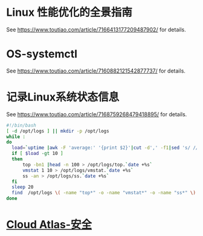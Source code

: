 # Linux 性能优化的全景指南
See  https://www.toutiao.com/article/7166413177209487902/  for details.

# OS-systemctl
  See https://www.toutiao.com/article/7160882121542877737/  for details.
# 记录Linux系统状态信息
  See https://www.toutiao.com/article/7168759268479418895/  for details.
  ```bash
 #!/bin/bash
[ -d /opt/logs ] || mkdir -p /opt/logs
while :
do
    load=`uptime |awk -F 'average:' '{print $2}'|cut -d',' -f1|sed 's/ //g' |cut -d. -f1`
    if [ $load -gt 10 ]
    then
        top -bn1 |head -n 100 > /opt/logs/top.`date +%s`
        vmstat 1 10 > /opt/logs/vmstat.`date +%s`
        ss -an > /opt/logs/ss.`date +%s`
    fi
    sleep 20
    find  /opt/logs \( -name "top*" -o -name "vmstat*" -o -name "ss*" \) -mtime +30 |xargs rm  -f
done
  ```


# [Cloud Atlas-安全](https://github.com/huataihuang/cloud-atlas-draft/blob/master/os/linux/security/audit/find_inode_consume.md)
